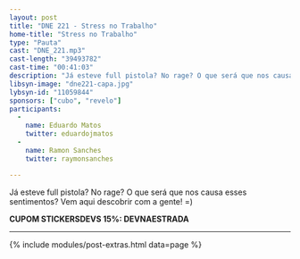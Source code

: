 ```yaml
---
layout: post
title: "DNE 221 - Stress no Trabalho"
home-title: "Stress no Trabalho"
type: "Pauta"
cast: "DNE_221.mp3"
cast-length: "39493782"
cast-time: "00:41:03"
description: "Já esteve full pistola? No rage? O que será que nos causa esses sentimentos? Vem aqui descobrir com a gente! =)"
libsyn-image: "dne221-capa.jpg"
lybsyn-id: "11059844"
sponsors: ["cubo", "revelo"]
participants:
  -
    name: Eduardo Matos
    twitter: eduardojmatos
  -
    name: Ramon Sanches
    twitter: raymonsanches

---
```


Já esteve full pistola? No rage? O que será que nos causa esses sentimentos? Vem aqui descobrir com a gente! =)

<strong>CUPOM STICKERSDEVS 15%: DEVNAESTRADA</strong>
<br>

---

{% include modules/post-extras.html data=page %}
